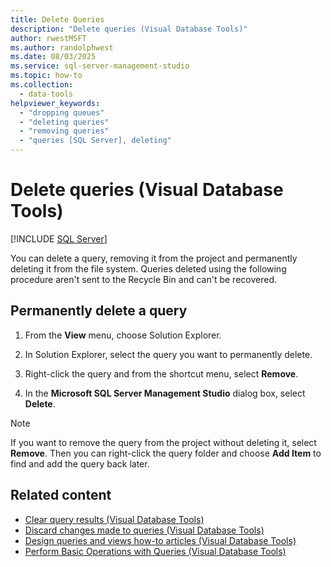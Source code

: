 ```yaml
---
title: Delete Queries
description: "Delete queries (Visual Database Tools)"
author: rwestMSFT
ms.author: randolphwest
ms.date: 08/03/2025
ms.service: sql-server-management-studio
ms.topic: how-to
ms.collection:
  - data-tools
helpviewer_keywords:
  - "dropping queues"
  - "deleting queries"
  - "removing queries"
  - "queries [SQL Server], deleting"
---
```

# Delete queries (Visual Database Tools)

[!INCLUDE [SQL Server](../includes/applies-to-version/sqlserver.md)]

You can delete a query, removing it from the project and permanently deleting it from the file system. Queries deleted using the following procedure aren't sent to the Recycle Bin and can't be recovered.

## Permanently delete a query

1. From the **View** menu, choose Solution Explorer.

1. In Solution Explorer, select the query you want to permanently delete.

1. Right-click the query and from the shortcut menu, select **Remove**.

1. In the **Microsoft SQL Server Management Studio** dialog box, select **Delete**.

> [!NOTE]  
> If you want to remove the query from the project without deleting it, select **Remove**. Then you can right-click the query folder and choose **Add Item** to find and add the query back later.

## Related content

- [Clear query results (Visual Database Tools)](clear-query-results-visual-database-tools.md)
- [Discard changes made to queries (Visual Database Tools)](discard-changes-made-to-queries-visual-database-tools.md)
- [Design queries and views how-to articles (Visual Database Tools)](design-queries-and-views-how-to-topics-visual-database-tools.md)
- [Perform Basic Operations with Queries (Visual Database Tools)](perform-basic-operations-with-queries-visual-database-tools.md)
